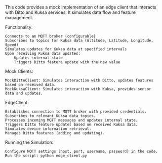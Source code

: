This code provides a mock implementation of an edge client that interacts with Ditto and Kuksa services. It simulates data flow and feature management.

Functionality:

    Connects to an MQTT broker (configurable)
    Subscribes to topics for Kuksa data (Altitude, Latitude, Longitude, Speed)
    Simulates updates for Kuksa data at specified intervals
    Upon receiving Kuksa data updates:
        Updates internal state
        Triggers Ditto feature update with the new value

Mock Clients:

    MockDittoClient: Simulates interaction with Ditto, updates features based on received data.
    MockKuksaClient: Simulates interaction with Kuksa, provides sensor data and updates.

EdgeClient:

    Establishes connection to MQTT broker with provided credentials.
    Subscribes to relevant Kuksa data topics.
    Processes incoming MQTT messages and updates internal state.
    Triggers Ditto feature updates based on received Kuksa data.
    Simulates device information retrieval.
    Manages Ditto features (adding and updating).

Running the Simulation:

    Configure MQTT settings (host, port, username, password) in the code.
    Run the script: python edge_client.py

